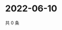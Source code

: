 # 2022-06-10

共 0 条

<!-- BEGIN WEIBO -->
<!-- 最后更新时间 Fri Jun 10 2022 05:12:48 GMT+0800 (China Standard Time) -->

<!-- END WEIBO -->
